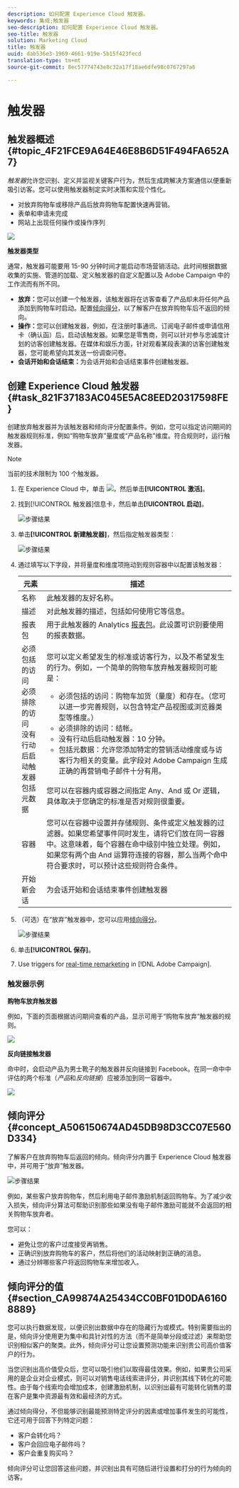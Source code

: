 ```yaml
---
description: 如何配置 Experience Cloud 触发器。
keywords: 集成;触发器
seo-description: 如何配置 Experience Cloud 触发器。
seo-title: 触发器
solution: Marketing Cloud
title: 触发器
uuid: dab536e3-1969-4661-919e-5b15f423fecd
translation-type: tm+mt
source-git-commit: 8ec57774743e8c32a17f18ae6dfe98c0767297a6

---
```



# 触发器

## 触发器概述 {#topic_4F21FCE9A64E46E8B6D51F494FA652A7}

*触发器*&#x200B;允许您识别、定义并监视关键客户行为，然后生成跨解决方案通信以便重新吸引访客。您可以使用触发器制定实时决策和实现个性化。

* 对放弃购物车或移除产品后放弃购物车配置快速再营销。
* 表单和申请未完成
* 网站上出现任何操作或操作序列

![](assets/trigger-abandonment-2.png)

**触发器类型**

通常，触发器可能要用 15-90 分钟时间才能启动市场营销活动。此时间根据数据收集的实施、管道的加载、定义触发器的自定义配置以及 Adobe Campaign 中的工作流而有所不同。

* **放弃：**&#x200B;您可以创建一个触发器，该触发器将在访客查看了产品却未将任何产品添加到购物车时启动。配置[倾向得分](../activation/triggers.md#concept_A506150674AD45DB98D3CC07E560D334)，以了解客户在放弃购物车后不返回的倾向。
* **操作：**&#x200B;您可以创建触发器，例如，在注册时事通讯、订阅电子邮件或申请信用卡（确认函）后，启动该触发器。如果您是零售商，则可以针对参与忠诚度计划的访客创建触发器。在媒体和娱乐方面，针对观看某段表演的访客创建触发器，您可能希望向其发送一份调查问卷。
* **会话开始和会话结束：**&#x200B;为会话开始和会话结束事件创建触发器。

## 创建 Experience Cloud 触发器 {#task_821F37183AC045E5AC8EED20317598FE}

创建放弃触发器并为该触发器和倾向评分配置条件。例如，您可以指定访问期间的触发器规则标准，例如“购物车放弃”量度或“产品名称”维度。符合规则时，运行触发器。

<!-- t_create-trigger.xml -->

>[!NOTE]
>
>当前的技术限制为 100 个触发器。

1. 在 Experience Cloud 中，单击 ![](assets/menu-icon.png)，然后单击&#x200B;**[!UICONTROL 激活]**。
1. 找到[!UICONTROL 触发器]信息卡，然后单击&#x200B;**[!UICONTROL 启动]**。

   ![步骤结果](assets/activation-triggers.png)

1. 单击&#x200B;**[!UICONTROL 新建触发器]**，然后指定触发器类型：

   ![步骤结果](assets/add-trigger.png)

1. 通过填写以下字段，并将量度和维度项拖动到规则容器中以配置该触发器：

   | 元素 | 描述 |
   |--- |--- |
   | 名称 | 此触发器的友好名称。 |
   | 描述 | 对此触发器的描述，包括如何使用它等信息。 |
   | 报表包 | 用于此触发器的 Analytics [报表包](https://marketing.adobe.com/resources/help/en_US/analytics/getting-started/report-suites.html)。此设置可识别要使用的报表数据。 |
   | 必须包括的访问<br>必须排除的访问<br>没有行动后启动触发器<br>包括元数据 | 您可以定义希望发生的标准或访客行为，以及不希望发生的行为。例如，一个简单的购物车放弃触发器规则可能是：<ul><li>必须包括的访问：购物车加货（量度）和存在。（您可以进一步完善规则，以包含特定产品视图或浏览器类型等维度。）</li><li>必须排除的访问：结帐。</li><li>没有行动后启动触发器：10 分钟。</li><li>包括元数据：允许您添加特定的营销活动维度或与访客行为相关的变量。此字段对 Adobe Campaign 生成正确的再营销电子邮件十分有用。</li></ul><br>您可以在容器内或容器之间指定 Any、And 或 Or 逻辑，具体取决于您确定的标准是否对规则很重要。 |
   | 容器 | 您可以在容器中设置并存储规则、条件或定义触发器的过滤器。如果您希望事件同时发生，请将它们放在同一容器中。这意味着，每个容器在命中级别中独立处理。例如，如果您有两个由 And 运算符连接的容器，那么当两个命中符合要求时，可以预计这些规则符合条件。 |
   | 开始新会话 | 为会话开始和会话结束事件创建触发器 |

1. （可选）在“放弃”触发器中，您可以应用[倾向得分](../activation/triggers.md#concept_A506150674AD45DB98D3CC07E560D334)。

   ![步骤结果](assets/propensity-scoring.png)

1. 单击&#x200B;**[!UICONTROL 保存]**。
1. Use triggers for [real-time remarketing](https://docs.campaign.adobe.com/doc/standard/en/EMA_Transactional_messaging_Marketing_Cloud_Triggers.html) in [!DNL Adobe Campaign].

### 触发器示例

**购物车放弃触发器**

例如，下面的页面根据访问期间查看的产品，显示可用于“购物车放弃”触发器的规则。

![](assets/abandonment-trigger.png)

**反向链接触发器**

命中时，会启动产品为男士靴子的触发器并反向链接到 Facebook。在同一命中中评估的两个标准（*产品*&#x200B;和&#x200B;*反向链接*）应被添加到同一容器中。

![](assets/fb-boots-promo.png)

## 倾向评分 {#concept_A506150674AD45DB98D3CC07E560D334}

<!-- propensity-scoring.xml -->

了解客户在放弃购物车后返回的倾向。倾向评分内置于 Experience Cloud 触发器中，并可用于“放弃”触发器。

![步骤结果](assets/propensity-scoring.png)

例如，某些客户放弃购物车，然后利用电子邮件激励机制返回购物车。为了减少收入损失，倾向评分算法可帮助识别那些如果没有电子邮件激励可能就不会返回的相关购物车放弃者。

您可以：

* 避免让您的客户过度接受再销售。
* 正确识别放弃购物车的客户，然后将他们的活动映射到正确的消息。
* 通过分辨哪些客户将返回购物车来增加收入。

## 倾向评分的值 {#section_CA99874A25434CC0BF01D0DA61608889}

您可以执行数据发现，以便识别出数据中存在的隐藏行为或模式。特别需要指出的是，倾向评分使用更为集中和具针对性的方法（而不是简单分段或过滤）来帮助您识别相似客户的聚类。此外，倾向评分可让您设置预测功能来识别贵公司高价值客户的行为。

当您识别出高价值受众后，您可以吸引他们以取得最佳效果。例如，如果贵公司采用的是企业对企业模式，则可以对销售电话线索进评分，并识别其线下转化的可能性。由于每个线索均会增加成本，创建激励机制，以识别出最有可能转化销售的潜在客户是集中资源最有效和最经济的方式。

通过倾向得分，不但能够识别最能预测特定评分的因素或增加事件发生的可能性，它还可用于回答下列特定问题：

* 客户会转化吗？
* 客户会回应电子邮件吗？
* 客户会重复购买吗？

倾向评分可让您回答这些问题，并识别出具有可随后进行设置和打分的行为倾向的访客。
